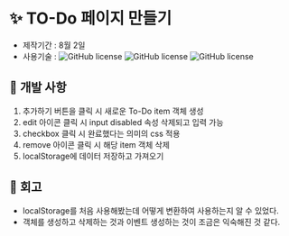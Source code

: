 # ✨ TO-Do 페이지 만들기 
* 제작기간 : 8월 2일
* 사용기술 : ![GitHub license](https://img.shields.io/badge/HTML5-E34F26?style=for-the-badge&logo=html5&logoColor=white) ![GitHub license](https://img.shields.io/badge/CSS3-1572B6?style=for-the-badge&logo=css3&logoColor=white) ![GitHub license](https://img.shields.io/badge/JavaScript-323330?style=for-the-badge&logo=javascript&logoColor=F7DF1E)

## 📌 개발 사항
1. 추가하기 버튼을 클릭 시 새로운 To-Do item 객체 생성
2. edit 아이콘 클릭 시 input disabled 속성 삭제되고 입력 가능
3. checkbox 클릭 시 완료했다는 의미의 css 적용
4. remove 아이콘 클릭 시 해당 item 객체 삭제
5. localStorage에 데이터 저장하고 가져오기

## 📍 회고
* localStorage를 처음 사용해봤는데 어떻게 변환하여 사용하는지 알 수 있었다.
* 객체를 생성하고 삭제하는 것과 이벤트 생성하는 것이 조금은 익숙해진 것 같다.